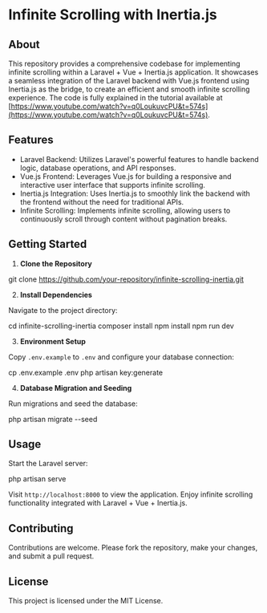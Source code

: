 # Infinite Scrolling with Inertia.js

## About

This repository provides a comprehensive codebase for implementing infinite scrolling within a Laravel + Vue + Inertia.js application. It showcases a seamless integration of the Laravel backend with Vue.js frontend using Inertia.js as the bridge, to create an efficient and smooth infinite scrolling experience. The code is fully explained in the tutorial available at [https://www.youtube.com/watch?v=q0LoukuvcPU&t=574s](https://www.youtube.com/watch?v=q0LoukuvcPU&t=574s).

## Features

- Laravel Backend: Utilizes Laravel's powerful features to handle backend logic, database operations, and API responses.
- Vue.js Frontend: Leverages Vue.js for building a responsive and interactive user interface that supports infinite scrolling.
- Inertia.js Integration: Uses Inertia.js to smoothly link the backend with the frontend without the need for traditional APIs.
- Infinite Scrolling: Implements infinite scrolling, allowing users to continuously scroll through content without pagination breaks.

## Getting Started

1. **Clone the Repository**

git clone https://github.com/your-repository/infinite-scrolling-inertia.git

2. **Install Dependencies**

Navigate to the project directory:

cd infinite-scrolling-inertia
composer install
npm install
npm run dev

3. **Environment Setup**

Copy `.env.example` to `.env` and configure your database connection:

cp .env.example .env
php artisan key:generate

4. **Database Migration and Seeding**

Run migrations and seed the database:

php artisan migrate --seed

## Usage

Start the Laravel server:

php artisan serve


Visit `http://localhost:8000` to view the application. Enjoy infinite scrolling functionality integrated with Laravel + Vue + Inertia.js.

## Contributing

Contributions are welcome. Please fork the repository, make your changes, and submit a pull request.

## License

This project is licensed under the MIT License.

